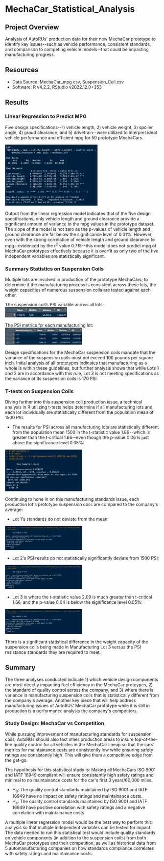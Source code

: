 # MechaCar_Statistical_Analysis
## Project Overview
Analysis of AutoRUs' production data for their new MechaCar prototype to identify key issues--such as vehicle performance, consistent standards, and comparison to competing vehicle models--that could be impacting manufacturing progress.

## Resources
 - Data Source: MechaCar_mpg.csv, Suspension_Coil.csv
 - Software: R v4.2.2, RStudio v2022.12.0+353

## Results
### Linear Regression to Predict MPG
Five design specifications--1) vehicle length, 2) vehicle weight, 3) spoiler angle, 4) groud clearance, and 5) drivetrain--were utilized to interpret ideal vehicle performance and efficient mpg for 50 prototype MechaCars.

<img src="https://github.com/Jay-ni13/MechaCar_Statistical_Analysis/blob/main/Images/linear_reg_to_predict_mpg.png" width=60%>

Output from the linear regression model indicates that of the five design specifications, only vehicle length and ground clearance provide a significant amount of variance to the mpg values in the prototype dataset. The slope of the model is not zero as the p-values of vehicle length and ground clearance are far below the significance level of 0.01%. However, even with the strong correlation of vehicle length and ground clearance to mpg--evidenced by the r<sup>2</sup> value 0.715--this model does not predict mpg of MechaCar prototypes effectively because it is overfit as only two of the five independent variables are statistically significant.

### Summary Statistics on Suspension Coils
Multiple lots are involved in production of the prototype MechaCars; to determine if the manufacturing process is consistent across these lots, the weight capacities of numerous suspension coils are tested against each other.

The suspension coil’s PSI variable across all lots:
<img src="https://github.com/Jay-ni13/MechaCar_Statistical_Analysis/blob/main/Images/suspension_coil_total_summary.png" width=40%>

The PSI metrics for each manufacturing lot:
<img src="https://github.com/Jay-ni13/MechaCar_Statistical_Analysis/blob/main/Images/suspension_coil_lot_summary.png" width=50%>

Design specifications for the MechaCar suspension coils mandate that the variance of the suspension coils must not exceed 100 pounds per square inch. Initial analysis of all prototypes indicates that manufacturing as a whole is within these guidelines, but further analysis shows that while Lots 1 and 2 are in accordance with this rule, Lot 3 is not meeting specifications as the variance of its suspension coils is 170 PSI.

### T-tests on Suspension Coils
Diving further into this suspension coil production issue, a technical analysis in R utilizing t-tests helps determine if all manufacturing lots and each lot individually are statistically different from the population mean of 1500 PSI.

 - The results for PSI across all manufacturing lots are statistically different from the population mean 1500 in the t-statistic value 1.89--which is greater than the t-critical 1.66--even though the p-value 0.06 is just above the significance level 0.05%:

<img src="https://github.com/Jay-ni13/MechaCar_Statistical_Analysis/blob/main/Images/total_ttest.png" width=50%>

Continuing to hone in on this manufacturing standards issue, each production lot's prototype suspension coils are compared to the company's average:

 - Lot 1's standards do not deviate from the mean:

<img src="https://github.com/Jay-ni13/MechaCar_Statistical_Analysis/blob/main/Images/lot1_ttest.png" width=50%>

 - Lot 2's PSI results do not statistically significantly deviate from 1500 PSI:

<img src="https://github.com/Jay-ni13/MechaCar_Statistical_Analysis/blob/main/Images/lot2_ttest.png" width=50%>

 - Lot 3 is where the t-statistic value 2.09 is much greater than t-critical 1.66, and the p-value 0.04 is below the significance level 0.05%:
 
<img src="https://github.com/Jay-ni13/MechaCar_Statistical_Analysis/blob/main/Images/lot3_ttest.png" width=50%>

There is a significant statistical difference in the weight capacity of the suspension coils being made in Manufacturing Lot 3 versus the PSI resistance standards they are required to meet.

## Summary
The three analyses conducted indicate 1) which vehicle design components are most directly impacting fuel efficiency in the MechaCar protoypes, 2) the standard of quality control across the company, and 3) where there is variance in manufacturing suspension coils that is statistically different from the company's average. Another key piece that will help address manufacturing issues of AutoRUs' MechaCar prototype while it is still in production is a performance analysis the company's competitors.

### Study Design: MechaCar vs Competition
While pursuing improvement of manufacturing standards for suspension coils, AutoRUs should also test other production areas to insure top-of-the-line quality control for all vehicles in the MechaCar lineup so that the cars' metrics for maintainance costs are consistently low while ensuring safety ratings are consistently high. This will give them a competitive edge from the get-go.

The hypothesis for this statistical study is: Making all MechaCars ISO 9001 and IATF 16949 compliant will ensure consistently high safety ratings and minimal to no maintainance costs for the car's first 3 years/60,000 miles.
 - H<sub>0</sub>: The quality control standards maintained by ISO 9001 and IATF 16949 have no impact on safety ratings and maintainance costs.
 - H<sub>a</sub>: The quality control standards maintained by ISO 9001 and IATF 16949 have positive correlation with safety ratings and a negative correlation with   maintainance costs.

A multiple linear regression model would be the best way to perform this analysis so that multiple independent variables can be tested for impact. The data needed to run this statistical test would include quality standards on vehicle components (in addition to the suspension coils) from both MechaCar prototypes and their competition, as well as historical data from 5 automanufacturing companies on how standards compliance correlates with safety ratings and maintainance costs. 
